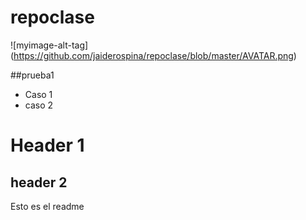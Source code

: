 # repoclase

![myimage-alt-tag] (https://github.com/jaiderospina/repoclase/blob/master/AVATAR.png)

##prueba1

* Caso 1
* caso 2


# Header 1
## header 2
Esto es el readme

